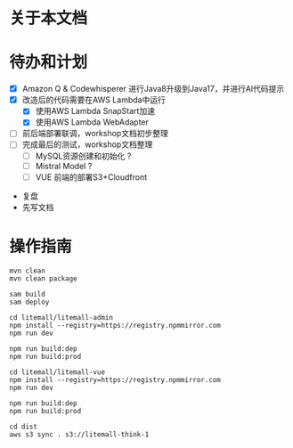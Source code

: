# 关于本文档

# 待办和计划

- [x] Amazon Q & Codewhisperer 进行Java8升级到Java17，并进行AI代码提示
- [x] 改造后的代码需要在AWS Lambda中运行
  - [x] 使用AWS Lambda SnapStart加速
  - [x] 使用AWS Lambda WebAdapter
- [ ] 前后端部署联调，workshop文档初步整理
- [ ] 完成最后的测试，workshop文档整理
  - [ ] MySQL资源创建和初始化 ?
  - [ ] Mistral Model ?
  - [ ] VUE 前端的部署S3+Cloudfront
- 复盘
- 先写文档

# 操作指南

```shell
mvn clean
mvn clean package

sam build
sam deploy
```

```shell
cd litemall/litemall-admin
npm install --registry=https://registry.npmmirror.com
npm run dev

npm run build:dep
npm run build:prod
```

```shell
cd litemall/litemall-vue
npm install --registry=https://registry.npmmirror.com
npm run dev

npm run build:dep
npm run build:prod
```

```shell
cd dist
aws s3 sync . s3://litemall-think-1
```